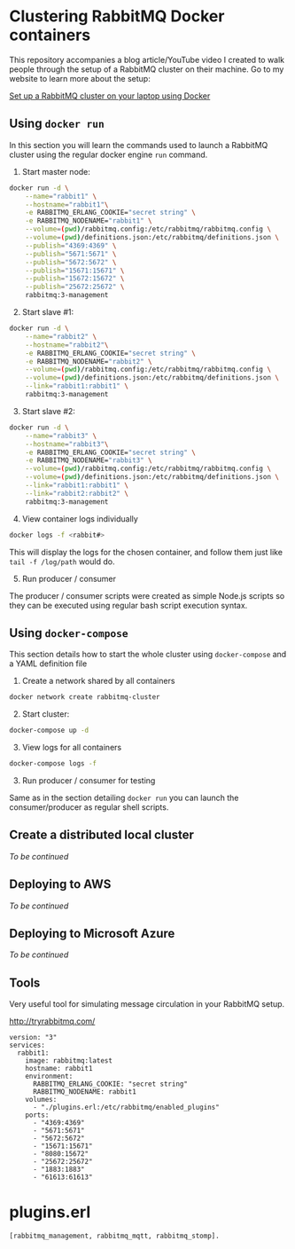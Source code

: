 # Clustering RabbitMQ Docker containers

This repository accompanies a blog article/YouTube video I created to walk people through the setup of a RabbitMQ cluster on their machine.
Go to my website to learn more about the setup:

[Set up a RabbitMQ cluster on your laptop using Docker](https://oprea.rocks/blog/set-up-a-rabbitmq-cluster-on-your-laptop-using-docker/)

## Using `docker run`

In this section you will learn the commands used to launch a RabbitMQ cluster using the regular docker engine `run` command.

1. Start master node:
```bash
docker run -d \
    --name="rabbit1" \
    --hostname="rabbit1"\
    -e RABBITMQ_ERLANG_COOKIE="secret string" \
    -e RABBITMQ_NODENAME="rabbit1" \
    --volume=(pwd)/rabbitmq.config:/etc/rabbitmq/rabbitmq.config \
    --volume=(pwd)/definitions.json:/etc/rabbitmq/definitions.json \
    --publish="4369:4369" \
    --publish="5671:5671" \
    --publish="5672:5672" \
    --publish="15671:15671" \
    --publish="15672:15672" \
    --publish="25672:25672" \
    rabbitmq:3-management
```
2. Start slave #1:
```bash
docker run -d \
    --name="rabbit2" \
    --hostname="rabbit2"\
    -e RABBITMQ_ERLANG_COOKIE="secret string" \
    -e RABBITMQ_NODENAME="rabbit2" \
    --volume=(pwd)/rabbitmq.config:/etc/rabbitmq/rabbitmq.config \
    --volume=(pwd)/definitions.json:/etc/rabbitmq/definitions.json \
    --link="rabbit1:rabbit1" \
    rabbitmq:3-management
```

3. Start slave #2:
```bash
docker run -d \
    --name="rabbit3" \
    --hostname="rabbit3"\
    -e RABBITMQ_ERLANG_COOKIE="secret string" \
    -e RABBITMQ_NODENAME="rabbit3" \
    --volume=(pwd)/rabbitmq.config:/etc/rabbitmq/rabbitmq.config \
    --volume=(pwd)/definitions.json:/etc/rabbitmq/definitions.json \
    --link="rabbit1:rabbit1" \
    --link="rabbit2:rabbit2" \
    rabbitmq:3-management
```

4. View container logs individually
```bash
docker logs -f <rabbit#>
```

This will display the logs for the chosen container, and follow them just like `tail -f /log/path` would do.

5. Run producer / consumer

The producer / consumer scripts were created as simple Node.js scripts so they can be executed using regular bash script execution syntax.

## Using `docker-compose`

This section details how to start the whole cluster using `docker-compose` and a YAML definition file

1. Create a network shared by all containers
```bash
docker network create rabbitmq-cluster
```

2. Start cluster:
```bash
docker-compose up -d
```

3. View logs for all containers
```bash
docker-compose logs -f
```

3. Run producer / consumer for testing

Same as in the section detailing `docker run` you can launch the consumer/producer as regular shell scripts.

## Create a distributed local cluster

*To be continued*

## Deploying to AWS

*To be continued*

## Deploying to Microsoft Azure

*To be continued*

## Tools

Very useful tool for simulating message circulation in your RabbitMQ setup.

http://tryrabbitmq.com/

```
version: "3"
services:
  rabbit1:
    image: rabbitmq:latest
    hostname: rabbit1
    environment:
      RABBITMQ_ERLANG_COOKIE: "secret string"
      RABBITMQ_NODENAME: rabbit1
    volumes:
      - "./plugins.erl:/etc/rabbitmq/enabled_plugins"
    ports:
      - "4369:4369"
      - "5671:5671"
      - "5672:5672"
      - "15671:15671"
      - "8080:15672"
      - "25672:25672"
      - "1883:1883"
      - "61613:61613"

```

# plugins.erl
```
[rabbitmq_management, rabbitmq_mqtt, rabbitmq_stomp].
```
